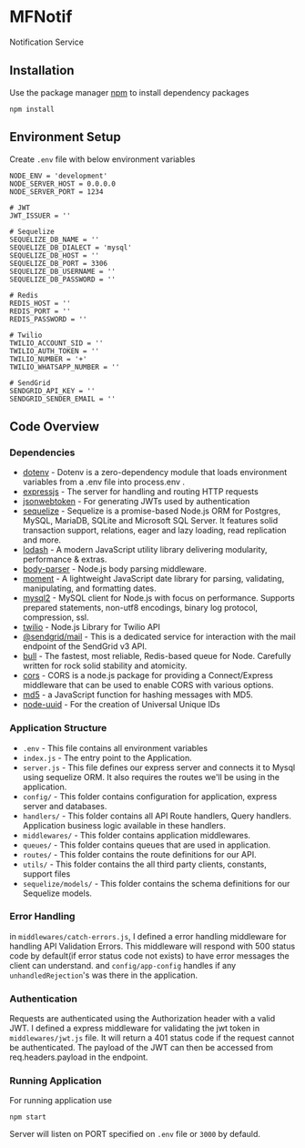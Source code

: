 # MFNotif
Notification Service

## Installation

Use the package manager [npm](https://www.npmjs.com/) to install dependency packages
```npm
npm install
```
## Environment Setup
Create `.env` file with below environment variables
```dotenv
NODE_ENV = 'development'
NODE_SERVER_HOST = 0.0.0.0
NODE_SERVER_PORT = 1234

# JWT
JWT_ISSUER = ''

# Sequelize
SEQUELIZE_DB_NAME = ''
SEQUELIZE_DB_DIALECT = 'mysql'
SEQUELIZE_DB_HOST = ''
SEQUELIZE_DB_PORT = 3306
SEQUELIZE_DB_USERNAME = ''
SEQUELIZE_DB_PASSWORD = ''

# Redis
REDIS_HOST = ''
REDIS_PORT = ''
REDIS_PASSWORD = ''

# Twilio
TWILIO_ACCOUNT_SID = ''
TWILIO_AUTH_TOKEN = ''
TWILIO_NUMBER = '+'
TWILIO_WHATSAPP_NUMBER = ''

# SendGrid
SENDGRID_API_KEY = ''
SENDGRID_SENDER_EMAIL = ''
```

## Code Overview

### Dependencies
 - [dotenv](https://www.npmjs.com/package/dotenv) - Dotenv is a zero-dependency module that loads environment variables 
 from a .env file into process.env .
 - [expressjs](https://www.npmjs.com/package/express) - The server for handling and routing HTTP requests
 - [jsonwebtoken](https://www.npmjs.com/package/jsonwebtoken) - For generating JWTs used by authentication
 - [sequelize](https://www.npmjs.com/package/sequelize) - Sequelize is a promise-based Node.js ORM for Postgres, MySQL, 
 MariaDB, SQLite and Microsoft SQL Server. It features solid transaction support, relations, eager and lazy loading, 
 read replication and more.
 - [lodash](https://www.npmjs.com/package/lodash) - A modern JavaScript utility library delivering modularity, 
 performance & extras.
 - [body-parser](https://www.npmjs.com/package/body-parser) - Node.js body parsing middleware.
 - [moment](https://www.npmjs.com/package/moment) - A lightweight JavaScript date library for parsing, validating, 
 manipulating, and formatting dates.
 - [mysql2](https://www.npmjs.com/package/mysql2) - MySQL client for Node.js with focus on performance. Supports 
 prepared statements, non-utf8 encodings, binary log protocol, compression, ssl.
 - [twilio](https://www.npmjs.com/package/twilio) - Node.js Library for Twilio API
 - [@sendgrid/mail]() - This is a dedicated service for interaction with the mail endpoint of the SendGrid v3 API.
 - [bull](https://www.npmjs.com/package/bull) - The fastest, most reliable, Redis-based queue for Node. Carefully 
 written for rock solid stability and atomicity.
 - [cors](https://www.npmjs.com/package/cors) - CORS is a node.js package for providing a Connect/Express middleware 
 that can be used to enable CORS with various options.
 - [md5](https://www.npmjs.com/package/md5) - a JavaScript function for hashing messages with MD5.
 - [node-uuid](https://www.npmjs.com/package/uuid) - For the creation of Universal Unique IDs
 
### Application Structure
 - `.env` - This file contains all environment variables
 - `index.js` - The entry point to the Application.
 - `server.js` - This file defines our express server and connects it to Mysql using sequelize ORM. It also requires 
 the routes we'll be using in the application.
 - `config/` - This folder contains configuration for application, express server and databases.
 - `handlers/` - This folder contains all API Route handlers, Query handlers. Application business logic available in
  these handlers.
 - `middlewares/` - This folder contains application middlewares. 
 - `queues/` - This folder contains queues that are used in application.
 - `routes/` - This folder contains the route definitions for our API.
 - `utils/` - This folder contains the all third party clients, constants, support files
 - `sequelize/models/` - This folder contains the schema definitions for our Sequelize models.
 
### Error Handling
in `middlewares/catch-errors.js`, I defined a error handling middleware for handling API Validation Errors. 
This middleware will respond with 500 status code by default(if error status code not exists) to have error messages 
the client can understand. and `config/app-config` handles if any `unhandledRejection`'s was there in the application.

### Authentication
Requests are authenticated using the Authorization header with a valid JWT. I defined a express middleware 
for validating the jwt token in `middlewares/jwt.js` file. It will return a 401 status code if the request 
cannot be authenticated. The payload of the JWT can then be accessed from req.headers.payload in the endpoint.

### Running Application
For running application use
```npm
npm start
```
Server will listen on PORT specified on `.env` file or `3000` by defauld.